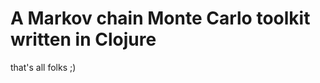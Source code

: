 A Markov chain Monte Carlo toolkit written in Clojure
=====================================================

that's all folks ;)
